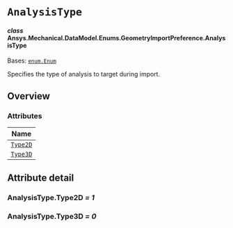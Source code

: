 # `AnalysisType`

<a id="ansys.mechanical.stubs.v242.Ansys.Mechanical.DataModel.Enums.GeometryImportPreference.AnalysisType"></a>

#### *class* Ansys.Mechanical.DataModel.Enums.GeometryImportPreference.AnalysisType

Bases: [`enum.Enum`](https://docs.python.org/3/library/enum.html#enum.Enum)

Specifies the type of analysis to target during import.

<!-- !! processed by numpydoc !! -->

<a id="overview"></a>

## Overview

### Attributes

| Name |
| ------------------------------------------------------------------------------------------------------------------------------------ |
| [`Type2D`](#AnalysisType.Type2D) |
| [`Type3D`](#AnalysisType.Type3D) |

<a id="attribute-detail"></a>

## Attribute detail

<a id="AnalysisType.Type2D"></a>

### AnalysisType.Type2D *= 1*

<a id="AnalysisType.Type3D"></a>

### AnalysisType.Type3D *= 0*


